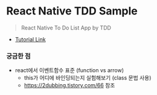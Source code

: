 # React Native TDD Sample

> React Native To Do List App by TDD

- [Tutorial Link](https://github.com/jngcii/TIL/tree/master/TDD_reactnative)

### 궁금한 점
- react에서 이벤트함수 표준 (function vs arrow)
  - this가 어디에 바인딩되는지 실험해보기 (class 문법 사용)
  - https://2dubbing.tistory.com/66 참조